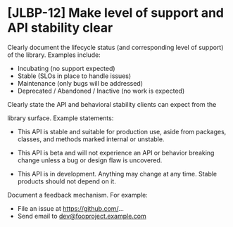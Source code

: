 # [JLBP-12] Make level of support and API stability clear

Clearly document the lifecycle status (and corresponding level of support)
  of the library. Examples include:

  - Incubating (no support expected)
  - Stable (SLOs in place to handle issues)
  - Maintenance (only bugs will be addressed)
  - Deprecated / Abandoned / Inactive (no work is expected)

Clearly state the API and behavioral stability clients can expect from the

  library surface. Example statements:
  - This API is stable and suitable for production use, aside from packages,
    classes, and methods marked internal or unstable.

  - This API is beta and will not experience an API or behavior breaking change
    unless a bug or design flaw is uncovered.

  - This API is in development. Anything may change at any time. Stable products
    should not depend on it.

Document a feedback mechanism. For example:
  - File an issue at https://github.com/...
  - Send email to dev@fooproject.example.com
